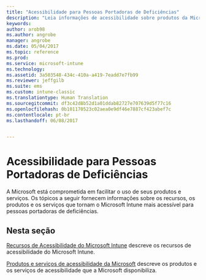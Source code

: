 ```yaml
---
title: "Acessibilidade para Pessoas Portadoras de Deficiências"
description: "Leia informações de acessibilidade sobre produtos da Microsoft."
keywords: 
author: arob98
ms.author: angrobe
manager: angrobe
ms.date: 05/04/2017
ms.topic: reference
ms.prod: 
ms.service: microsoft-intune
ms.technology: 
ms.assetid: 3a503548-434c-410a-a419-7eadd7e7fb99
ms.reviewer: jeffgilb
ms.suite: ems
ms.custom: intune-classic
ms.translationtype: Human Translation
ms.sourcegitcommit: df3c42d8b52d1a01ddab82727e707639d5f77c16
ms.openlocfilehash: 0b101170523c02aea0e9df46e7887cf423abef7c
ms.contentlocale: pt-br
ms.lasthandoff: 06/08/2017


---
```


# <a name="accessibility-for-people-with-disabilities"></a>Acessibilidade para Pessoas Portadoras de Deficiências
A Microsoft está comprometida em facilitar o uso de seus produtos e serviços. Os tópicos a seguir fornecem informações sobre os recursos, os produtos e os serviços que tornam o Microsoft Intune mais acessível para pessoas portadoras de deficiências.

## <a name="in-this-section"></a>Nesta seção
[Recursos de Acessibilidade do Microsoft Intune](accessibility-features-of-microsoft-intune.md) descreve os recursos de acessibilidade do Microsoft Intune.

[Produtos e serviços de acessibilidade da Microsoft](accessibility-products-and-services-from-microsoft.md) descreve os produtos e os serviços de acessibilidade que a Microsoft disponibiliza.

